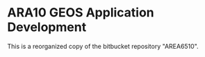 # ARA10 GEOS Application Development
This is a reorganized copy of the bitbucket repository "AREA6510".
